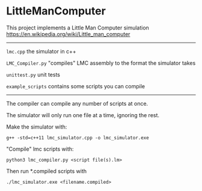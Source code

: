 LittleManComputer
====

This project implements a Little Man Computer simulation
https://en.wikipedia.org/wiki/Little_man_computer

---

`lmc.cpp` the simulator in c++

`LMC_Compiler.py` "compiles" LMC assembly to the format the simulator takes

`unittest.py` unit tests

`example_scripts` contains some scripts you can compile

--- 

The compiler can compile any number of scripts at once.

The simulator will only run one file at a time, ignoring the rest.


Make the simulator with:

``` g++ -std=c++11 lmc_simulator.cpp -o lmc_simulator.exe ```

"Compile" lmc scripts with:

``` python3 lmc_compiler.py <script file(s).lm> ``` 


Then run *.compiled scripts with 

``` ./lmc_simulator.exe <filename.compiled> ```








